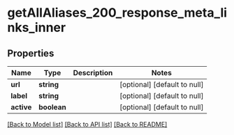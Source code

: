 # getAllAliases_200_response_meta_links_inner

## Properties
Name | Type | Description | Notes
------------ | ------------- | ------------- | -------------
**url** | **string** |  | [optional] [default to null]
**label** | **string** |  | [optional] [default to null]
**active** | **boolean** |  | [optional] [default to null]

[[Back to Model list]](../README.md#documentation-for-models) [[Back to API list]](../README.md#documentation-for-api-endpoints) [[Back to README]](../README.md)


